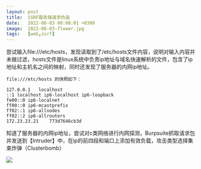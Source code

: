 ```yaml
---
layout: post
title:  SSRF服务端请求伪造
date:   2022-06-03 00:08:01 +0300
image:  2022-06-03-flower.jpg
tags:   [web,ssrf]
---
```


尝试输入file:///etc/hosts，发现读取到了/etc/hosts文件内容，说明对输入内容并未做过滤，hosts文件是linux系统中负责ip地址与域名快速解析的文件，包含了ip地址和主机名之间的映射，同时还发现了服务器的内网ip地址。

```assembly
file:///etc/hosts 的快照如下：

127.0.0.1	localhost
::1	localhost ip6-localhost ip6-loopback
fe00::0	ip6-localnet
ff00::0	ip6-mcastprefix
ff02::1	ip6-allnodes
ff02::2	ip6-allrouters
172.23.23.21	773d7646cb3d
```

知道了服务器的内网ip地址，尝试对c类网络进行内网探测，Burpsuite抓取请求包并发送到【Intruder】中，在ip的前四段和端口上添加有效负载，攻击类型选择集束炸弹（Clusterbomb）

![]({{site.baseurl}}/img/ssrf/2022-06-03-intruder.jpg)